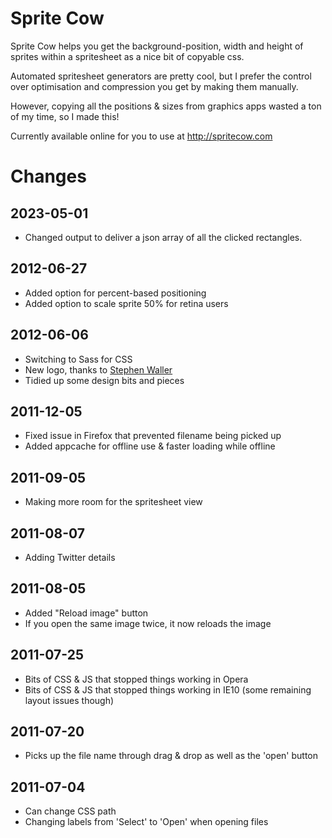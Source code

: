 Sprite Cow
==========

Sprite Cow helps you get the background-position, width and height of sprites within a spritesheet as a nice bit of copyable css.

Automated spritesheet generators are pretty cool, but I prefer the control over optimisation and compression you get by making them manually.

However, copying all the positions & sizes from graphics apps wasted a ton of my time, so I made this!

Currently available online for you to use at http://spritecow.com

Changes
=======

2023-05-01
----------

* Changed output to deliver a json array of all the clicked rectangles.

2012-06-27
----------

* Added option for percent-based positioning
* Added option to scale sprite 50% for retina users

2012-06-06
----------

* Switching to Sass for CSS
* New logo, thanks to [Stephen Waller](https://twitter.com/bruised_blood)
* Tidied up some design bits and pieces

2011-12-05
----------

* Fixed issue in Firefox that prevented filename being picked up
* Added appcache for offline use & faster loading while offline

2011-09-05
----------

* Making more room for the spritesheet view

2011-08-07
----------

* Adding Twitter details

2011-08-05
----------

* Added "Reload image" button
* If you open the same image twice, it now reloads the image

2011-07-25
----------

* Bits of CSS & JS that stopped things working in Opera
* Bits of CSS & JS that stopped things working in IE10 (some remaining layout issues though)

2011-07-20
----------

* Picks up the file name through drag & drop as well as the 'open' button

2011-07-04
----------

* Can change CSS path
* Changing labels from 'Select' to 'Open' when opening files
